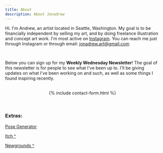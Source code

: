 ```yaml
---
title: About
description: About Jonadrew
---
```


Hi. I'm Andrew, an artist located in Seattle, Washington. My goal is to be financially independent by selling my art, and by doing freelance illustration and concept art work. I'm most active on [Instagram](https://www.instagram.com/jonadrew_/). You can reach me just through Instagram or through email: jonadrew.art@gmail.com

<br />

Below you can sign up for my **Weekly Wednesday Newsletter**! The goal of this newsletter is for people to see what I've been up to. I'll be giving updates on what I've been working on and such, as well as some things I found inspiring recently.

<br />
<center>
{% include contact-form.html %}
</center>

<br />
<br />

### Extras:


[Pose Generator](../pose/)

[Itch ^](https://jonadrew.itch.io/) 

[Newgrounds ^](https://jonadrew.newgrounds.com)
 
  <!-- but I also have a gallery up on 
 [Daily Paint Works](https://www.dailypaintworks.com/Artists/-jonadrew-13091) for most of 
 my oil paintings -->


<br />
<br />

